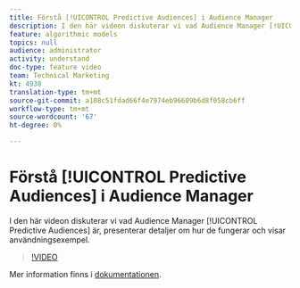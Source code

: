 ```yaml
---
title: Förstå [!UICONTROL Predictive Audiences] i Audience Manager
description: I den här videon diskuterar vi vad Audience Manager [!UICONTROL Predictive Audiences] är, presenterar detaljer om hur de fungerar och visar användningsexempel.
feature: algorithmic models
topics: null
audience: administrator
activity: understand
doc-type: feature video
team: Technical Marketing
kt: 4938
translation-type: tm+mt
source-git-commit: a108c51fdad66f4e7974eb96609b6d8f058cb6ff
workflow-type: tm+mt
source-wordcount: '67'
ht-degree: 0%

---
```



# Förstå [!UICONTROL Predictive Audiences] i Audience Manager

I den här videon diskuterar vi vad Audience Manager [!UICONTROL Predictive Audiences] är, presenterar detaljer om hur de fungerar och visar användningsexempel.

>[!VIDEO](https://video.tv.adobe.com/v/33629/?quality=12)

Mer information finns i [dokumentationen](https://docs.adobe.com/content/help/en/audience-manager/user-guide/features/algorithmic-models/predictive-audiences/predictive-audiences.html).
